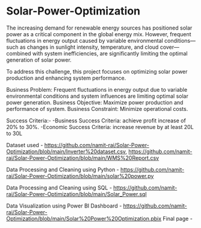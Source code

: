 # Solar-Power-Optimization

The increasing demand for renewable energy sources has positioned solar power as a critical component in the global energy mix. However, frequent fluctuations in energy output caused by variable environmental conditions—such as changes in sunlight intensity, temperature, and cloud cover—combined with system inefficiencies, are significantly limiting the optimal generation of solar power.

To address this challenge, this project focuses on optimizing solar power production and enhancing system performance. 

Business Problem: Frequent fluctuations in energy output due to variable environmental conditions and system influences are limiting optimal solar power generation.
Business Objective: Maximize power production and performance of system.
Business Constraint: Minimize operational costs.

Success Criteria:-
-Business Success Criteria: achieve profit increase of 20% to 30%.
-Economic Success Criteria: increase revenue by at least 20L to 30L


Dataset used - https://github.com/namit-rai/Solar-Power-Optimization/blob/main/Inverter%20dataset.csv, https://github.com/namit-rai/Solar-Power-Optimization/blob/main/WMS%20Report.csv

Data Processing and Cleaning using Python - https://github.com/namit-rai/Solar-Power-Optimization/blob/main/solar%20power.py

Data Processing and Cleaning using SQL - https://github.com/namit-rai/Solar-Power-Optimization/blob/main/Solar_Power.sql

Data Visualization using Power BI Dashboard - https://github.com/namit-rai/Solar-Power-Optimization/blob/main/Solar%20Power%20Optimization.pbix
Final page - 

